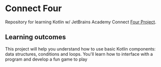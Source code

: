 # Connect Four

Repository for learning Kotlin w/ JetBrains Academy Connect [Four Project](https://hyperskill.org/projects/202?track=18).

## Learning outcomes

This project will help you understand how to use basic Kotlin components: data structures, conditions and loops. You'll learn how to interface with a program and develop a fun game to play
